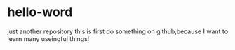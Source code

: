 # hello-word
just another repository
this is first do something on github,because I want to learn many useingful things!
